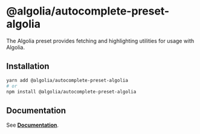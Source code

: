 ﻿# @algolia/autocomplete-preset-algolia

The Algolia preset provides fetching and highlighting utilities for usage with Algolia.

## Installation

```sh
yarn add @algolia/autocomplete-preset-algolia
# or
npm install @algolia/autocomplete-preset-algolia
```

## Documentation

See [**Documentation**](https://www.algolia.com/doc/ui-libraries/autocomplete/api-reference/autocomplete-preset-algolia).

